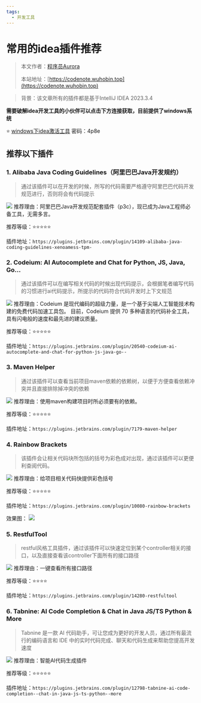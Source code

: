 ```yaml
---
tags:
  - 开发工具
---
```


# 常用的idea插件推荐


> 本文作者：[程序员Aurora](/author.md)
>
> 本站地址：[https://codenote.wuhobin.top](https://codenote.wuhobin.top)



> 背景：该文章所有的插件都是基于IntelliJ IDEA 2023.3.4 

**需要破解idea开发工具的小伙伴可以点击下方连接获取，目前提供了windows系统**

⭐️ [windows下idea激活工具](https://www.lanzouw.com/iV6VF1rg14bg) 密码：4p8e



## 推荐以下插件

### 1. Alibaba Java Coding Guidelines（阿里巴巴Java开发规约）

> 通过该插件可以在开发的时候，所写的代码需要严格遵守阿里巴巴代码开发规范进行，否则将会有代码提示

![](./images/image.png)
推荐理由：阿里巴巴Java开发规范配套插件（p3c），现已成为Java工程师必备工具，无需多言。

推荐等级：⭐️⭐️⭐️⭐️⭐️

插件地址：`https://plugins.jetbrains.com/plugin/14109-alibaba-java-coding-guidelines-xenoamess-tpm-`



###  2. Codeium: AI Autocomplete and Chat for Python,​ JS,​ Java,​ Go.​.​.​

> 通过该插件可以在编写相关代码的时候出现代码提示，会根据笔者编写代码的习惯进行ai代码提示，所提示的代码符合代码开发时上下文规范

![](./images/image01.png)
推荐理由：Codeium 是现代编码的超级力量，是一个基于尖端人工智能技术构建的免费代码加速工具包。 目前，Codeium 提供 70 多种语言的代码补全工具，具有闪电般的速度和最先进的建议质量。

推荐等级：⭐️⭐️⭐️⭐️⭐️

插件地址：`https://plugins.jetbrains.com/plugin/20540-codeium-ai-autocomplete-and-chat-for-python-js-java-go--`


### 3. Maven Helper

> 通过该插件可以查看当前项目maven依赖的依赖树，以便于方便查看依赖冲突并且直接排除掉冲突的依赖

![](./images/image2.png)
推荐理由：使用maven构建项目时所必须要有的依赖。

推荐等级：⭐️⭐️⭐️⭐️⭐️

插件地址：`https://plugins.jetbrains.com/plugin/7179-maven-helper`



### 4. Rainbow Brackets

> 该插件会让相关代码块所包括的括号为彩色成对出现，通过该插件可以更便利查阅代码。

![](./images/image03.png)
推荐理由：给项目相关代码快提供彩色括号

推荐等级：⭐️⭐️⭐️⭐️⭐️

插件地址：`https://plugins.jetbrains.com/plugin/10080-rainbow-brackets`

效果图：
![](./images/image04.png)


### 5. RestfulTool

> restful风格工具插件，通过该插件可以快速定位到某个controller相关的接口，以及直接查看该controller下面所有的接口路径

![](./images/image05.png)
推荐理由：一键查看所有接口路径

推荐等级：⭐️⭐️⭐️⭐️

插件地址：`https://plugins.jetbrains.com/plugin/14280-restfultool`




### 6. Tabnine: AI Code Completion & Chat in Java JS/TS Python & More

> Tabnine 是一款 AI 代码助手，可让您成为更好的开发人员，通过所有最流行的编码语言和 IDE 中的实时代码完成、聊天和代码生成来帮助您提高开发速度

![](./images/image06.png)
推荐理由：智能AI代码生成插件

推荐等级：⭐️⭐️⭐️⭐️⭐️

插件地址：`https://plugins.jetbrains.com/plugin/12798-tabnine-ai-code-completion--chat-in-java-js-ts-python--more`